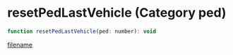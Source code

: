 # resetPedLastVehicle (Category ped)

```js
function resetPedLastVehicle(ped: number): void
```

[filename](resetPedLastVehicle_m.md ':include')